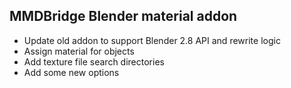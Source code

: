 ## MMDBridge Blender material addon

* Update old addon to support Blender 2.8 API and rewrite logic
* Assign material for objects
* Add texture file search directories
* Add some new options

